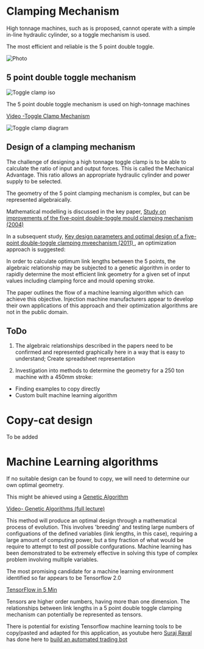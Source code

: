 # Clamping Mechanism

High tonnage machines, such as is proposed, cannot operate with a simple in-line hydraulic cylinder, so a toggle mechanism is used.

The most efficient and reliable is the 5 point double toggle.

![Photo](https://github.com/plastic-hub/products/blob/master/projects/industrial-injector/clamping-mechanism/unname-twin-toggle-clamp.gif)



## 5 point double toggle mechanism

![Toggle clamp iso](https://github.com/plastic-hub/products/blob/master/projects/industrial-injector/clamping-mechanism/Construction-of-Clamping-Unit.jpg)

The 5 point double toggle mechanism is used on high-tonnage machines

[Video -Toggle Clamp Mechanism](https://www.youtube.com/watch?v=w0k1a_s6GWk)

![Toggle clamp diagram](https://github.com/plastic-hub/products/blob/master/projects/industrial-injector/clamping-mechanism/clamping.gif)


## Design of a clamping mechanism

The challenge of designing a high tonnage toggle clamp is to be able to calculate the ratio of input and output forces. This is called the Mechanical Advantage. This ratio allows an appropriate hydraulic cylinder and power supply to be selected.

The geometry of the 5 point clamping mechanism is complex, but can be represented algebraically. 

Mathematical modelling is discussed in the key paper, [Study on improvements of the five-point double-toggle mould clamping mechanism (2004)](http://citeseerx.ist.psu.edu/viewdoc/download?doi=10.1.1.828.9042&rep=rep1&type=pdf)

In a subsequent study, [Key design parameters and optimal design of a five-point double-toggle clamping mveechanism (2011) ](https://doi.org/10.1016/j.apm.2011.03.001), an optimization approach is suggested:

In order to calculate optimum link lengths between the 5 points, the algebraic relationship may be subjected to a genetic algorithm in order to rapidly determine the most efficient link geometry for a given set of input values including clamping force and mould opening stroke.

The paper outlines the flow of a machine learning algorithm which can achieve this objective. Injection machine manufacturers appear to develop their own applications of this approach and their optimization algorithms are not in the public domain.

## ToDo

1. The algebraic relationships described in the papers need to be confirmed and represented graphically here in a way that is easy to understand; Create spreadsheet representation

2. Investigation into methods to determine the geometry for a 250 ton machine with a 450mm stroke:
  - Finding examples to copy directly
  - Custom built machine learning algorithm 
  
  
  
  # Copy-cat design
  
  To be added
  
  
  # Machine Learning algorithms
  
  If no suitable design can be found to copy, we will need to determine our own optimal geometry. 
  
  This might be ahieved using a [Genetic Algorithm](https://en.wikipedia.org/wiki/Genetic_algorithm) 
  
  [Video- Genetic Algorithms (full lecture)](https://www.youtube.com/watch?v=lpD38NxTOnk) 
  
  This method will produce an optimal design through a mathematical process of evolution. This involves 'breeding' and testing large numbers of configuations of the defined variables (link lengths, in this case), requiring a large amount of computing power, but a tiny fraction of what would be require to attempt to test *all* possible confgurations. Machine learning has been demonstrated to be extremely effective in solving this type of complex problem involving multiple variables.
  
    
  The most promising candidate for a machine learning environment identified so far appears to be Tensorflow 2.0
  
  [TensorFlow in 5 Min](https://www.youtube.com/watch?v=2FmcHiLCwTU&list=PL2-dafEMk2A7EEME489DsI468AB0wQsMV)
  
  Tensors are higher order numbers, having more than one dimension. The relationships between link lengths in a 5 point double toggle clamping mechanism can potentially be represented as tensors.
  
  There is potential for existing Tensorflow machine learning tools to be copy/pasted and adapted for this application, as youtube hero [Suraj Raval](https://www.youtube.com/channel/UCWN3xxRkmTPmbKwht9FuE5A) has done here to [build an automated trading bot](https://www.youtube.com/watch?v=HhqhFbwiaig)
  

  
  
